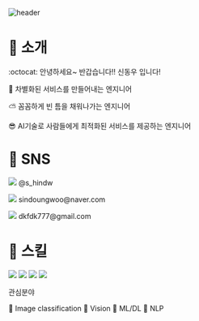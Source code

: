 ![header](https://capsule-render.vercel.app/api?type=waving&text=DONG%20WOO%20SHIN&fontColor=00000)


# 🌳 소개

:octocat: 안녕하세요~ 반갑습니다!! 신동우 입니다! 

💚 차별화된 서비스를 만들어내는 엔지니어

⛅ 꼼꼼하게 빈 틈을 채워나가는 엔지니어

😎 AI기술로 사람들에게 최적화된 서비스를 제공하는 엔지니어

# 📱 SNS
<p>
  <img src="https://img.shields.io/badge/Instagram-E4405F?style=flat-square&logo=Instagram&logoColor=white"/>
  @s_hindw
</p>

<p>
  <img src="https://img.shields.io/badge/Naver-03C75A?style=flat-square&logo=Naver&logoColor=white"/>
  sindoungwoo@naver.com
</p>

<p>
  <img src="https://img.shields.io/badge/Goole-4285f4?style=flat-square&logo=Google&logoColor=white"/>
  dkfdk777@gmail.com
</p>

# 📣 스킬

<p>
  <img src="https://img.shields.io/badge/python-3776AB?style=flat-square&logo=Python&logoColor=white"/>
   <img src="https://img.shields.io/badge/TensorFlow-FF6F00?style=flat-square&logo=TensorFlow&logoColor=white"/>
   <img src="https://img.shields.io/badge/Google Colab-F9AB00?style=flat-square&logo=Google Colab&logoColor=white"/>
  <img src="https://img.shields.io/badge/Jupyter-F37626?style=flat-square&logo=Jupyter&logoColor=white"/>
</p>
관심분야

🌸 Image classification    🌸 Vision    🌸 ML/DL    🌸 NLP
